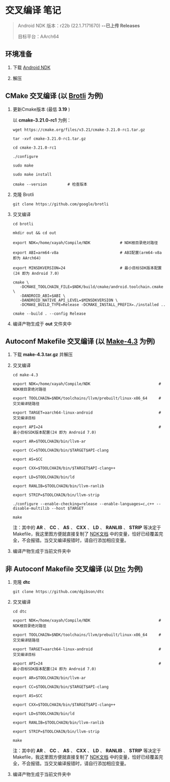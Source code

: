 # 交叉编译 笔记

> Android NDK 版本：r22b (22.1.7171670) **--已上传 Releases**
>
> 目标平台：AArch64

## 环境准备

1. 下载 [Android NDK](https://developer.android.google.cn/ndk/downloads/)

2. 解压

## **CMake** 交叉编译 (以 [Brotli](https://github.com/google/brotli) 为例)

1. 更新Cmake版本 (最低 **3.19** )

   以 **cmake-3.21.0-rc1** 为例：
   
   ```
   wget https://cmake.org/files/v3.21/cmake-3.21.0-rc1.tar.gz

   tar -xvf cmake-3.21.0-rc1.tar.gz

   cd cmake-3.21.0-rc1

   ./configure

   sudo make

   sudo make install

   cmake --version         # 检查版本
   ```
   

2. 克隆 Brotli
   ```
   git clone https://github.com/google/brotli
   ```

3. 交叉编译
   ```
   cd brotli

   mkdir out && cd out

   export NDK=/home/xayah/Compile/NDK             # NDK根目录绝对路径

   export ABI=arm64-v8a                           # ABI配置(arm64-v8a 即为 AArch64)

   export MINSDKVERSION=24                        # 最小目标SDK版本配置(24 即为 Android 7.0)

   cmake \
      -DCMAKE_TOOLCHAIN_FILE=$NDK/build/cmake/android.toolchain.cmake \
      -DANDROID_ABI=$ABI \
      -DANDROID_NATIVE_API_LEVEL=$MINSDKVERSION \
      -DCMAKE_BUILD_TYPE=Release -DCMAKE_INSTALL_PREFIX=./installed ..

   cmake --build . --config Release
   ```

4. 编译产物生成于 **out** 文件夹中

## **Autoconf Makefile** 交叉编译 (以 [Make-4.3](http://ftp.gnu.org/gnu/make/make-4.3.tar.gz) 为例)

1. 下载 **make-4.3.tar.gz** 并解压

2. 交叉编译
   ```
   cd make-4.3

   export NDK=/home/xayah/Compile/NDK                              # NDK根目录绝对路径

   export TOOLCHAIN=$NDK/toolchains/llvm/prebuilt/linux-x86_64     # 交叉编译链路径

   export TARGET=aarch64-linux-android                             # 交叉编译目标

   export API=24                                                   # 最小目标SDK版本配置(24 即为 Android 7.0)

   export AR=$TOOLCHAIN/bin/llvm-ar

   export CC=$TOOLCHAIN/bin/$TARGET$API-clang

   export AS=$CC

   export CXX=$TOOLCHAIN/bin/$TARGET$API-clang++

   export LD=$TOOLCHAIN/bin/ld

   export RANLIB=$TOOLCHAIN/bin/llvm-ranlib

   export STRIP=$TOOLCHAIN/bin/llvm-strip

   ./configure --enable-checking=release --enable-languages=c,c++ --disable-multilib --host $TARGET

   make
   ```

   注：其中的 **AR** 、 **CC** 、 **AS** 、 **CXX** 、 **LD** 、 **RANLIB** 、 **STRIP** 等决定于Makefile，我这里图方便就直接复制了 [NDK文档](https://developer.android.google.cn/ndk/guides/other_build_systems#autoconf) 中的变量，恰好已经覆盖完全，不会报错。当交叉编译报错时，请自行添加相应变量。

3. 编译产物生成于当前文件夹中

## **非 Autoconf Makefile** 交叉编译 (以 [Dtc](https://github.com/dgibson/dtc) 为例)

1. 克隆 **dtc**
   ```
   git clone https://github.com/dgibson/dtc
   ```

2. 交叉编译
   ```
   cd dtc

   export NDK=/home/xayah/Compile/NDK                              # NDK根目录绝对路径

   export TOOLCHAIN=$NDK/toolchains/llvm/prebuilt/linux-x86_64     # 交叉编译链路径

   export TARGET=aarch64-linux-android                             # 交叉编译目标

   export API=24                                                   # 最小目标SDK版本配置(24 即为 Android 7.0)

   export AR=$TOOLCHAIN/bin/llvm-ar

   export CC=$TOOLCHAIN/bin/$TARGET$API-clang

   export AS=$CC

   export CXX=$TOOLCHAIN/bin/$TARGET$API-clang++

   export LD=$TOOLCHAIN/bin/ld

   export RANLIB=$TOOLCHAIN/bin/llvm-ranlib

   export STRIP=$TOOLCHAIN/bin/llvm-strip

   make
   ```

   注：其中的 **AR** 、 **CC** 、 **AS** 、 **CXX** 、 **LD** 、 **RANLIB** 、 **STRIP** 等决定于Makefile，我这里图方便就直接复制了 [NDK文档](https://developer.android.google.cn/ndk/guides/other_build_systems#autoconf) 中的变量，恰好已经覆盖完全，不会报错。当交叉编译报错时，请自行添加相应变量。

3. 编译产物生成于当前文件夹中